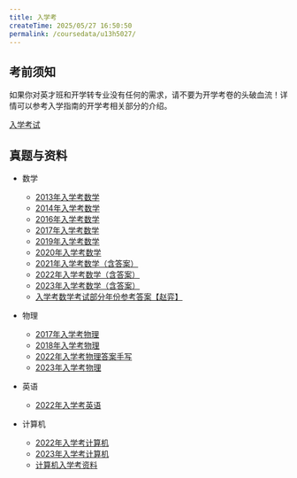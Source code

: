 ```yaml
---
title: 入学考
createTime: 2025/05/27 16:50:50
permalink: /coursedata/u13h5027/
---
```


## 考前须知

如果你对英才班和开学转专业没有任何的需求，请不要为开学考卷的头破血流！详情可以参考入学指南的开学考相关部分的介绍。

[入学考试](/admission/bfv8w33h/)

## 真题与资料

* 数学
  * [2013年入学考数学](https://easylink.cc/ghqimy)
  * [2014年入学考数学](https://easylink.cc/2nv90h)
  * [2016年入学考数学](https://easylink.cc/tlj524)
  * [2017年入学考数学](https://easylink.cc/tqqijg)
  * [2019年入学考数学](https://easylink.cc/32a2m4)
  * [2020年入学考数学](https://easylink.cc/hgvv05)
  * [2021年入学考数学（含答](https://easylink.cc/gh0uv1)[案](https://easylink.cc/gh0uv1)[）](https://easylink.cc/gh0uv1)
  * [2022年入学考数学（含答案）](https://easylink.cc/fmi7hk)
  * [2023年入学考数学（含答案）](https://easylink.cc/5zf2s)
  * [入学考数学考试部分年份参考答案【赵弈】](https://easylink.cc/4n0w6e)
* 物理
  * [2017年入学考物理](https://easylink.cc/i9ufas)
  * [2018年入学考物理](https://easylink.cc/l2x848)
  * [2022年入学考物理答案手写](https://easylink.cc/mgh2yn)
  * [2023年入学考物理](https://easylink.cc/6i5jq0)
* 英语
  * [2022年入学考英语](https://easylink.cc/6ahamh)
* 计算机

  * [2022年入学考计算机](https://easylink.cc/witlr)
  * [2023年入学考计算机](https://easylink.cc/2udfn3)
  * [计算机入学考资料](https://easylink.cc/q4k5vx)
